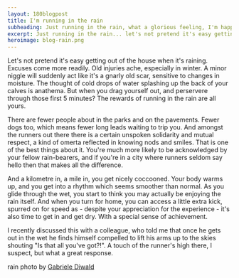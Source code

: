 ```yaml
---
layout: 180blogpost
title: I'm running in the rain
subheading: Just running in the rain, what a glorious feeling, I'm happy again
excerpt: Just running in the rain... let's not pretend it's easy getting out of the house when it's raining. But if you do, the rewards are all yours.
heroimage: blog-rain.png
---
```



<p>Let's not pretend it's easy getting out of the house when it's raining. Excuses come more readily. Old injuries ache, especially in winter. A minor niggle will suddenly act like it's a gnarly old scar, sensitive to changes in moisture. The thought of cold drops of water splashing up the back of your calves is anathema. But when you drag yourself out, and perservere through those first 5 minutes? The rewards of running in the rain are all yours.</p>

<p>There are fewer people about in the parks and on the pavements. Fewer dogs too, which means fewer long leads waiting to trip you. And amongst the runners out there there is a certain unspoken solidarity and mutual respect, a kind of omerta reflected in knowing nods and smiles. That is one of the best things about it. You're much more likely to be acknowledged by your fellow rain-bearers, and if you're in a city where runners seldom say hello then that makes all the difference.</p>

<p>And a kilometre in, a mile in, you get nicely coccooned. Your body warms up, and you get into a rhythm which seems smoother than normal. As you glide through the wet, you start to think you may actually be enjoying the rain itself. And when you turn for home, you can access a little extra kick, spurred on for speed as - despite your appreciation for the experience - it's also time to get in and get dry. With a special sense of achievement.</p>

<p>I recently discussed this with a colleague, who told me that once he gets out in the wet he finds himself compelled to lift his arms up to the skies shouting "Is that all you've got?!". A touch of the runner's high there, I suspect, but what a great response.</p>



<p class="photocredit text-muted"><i class="fa fa-creative-commons fa-fw"></i> rain photo by <a href="https://www.flickr.com/photos/52214493@N03/">Gabriele Diwald</a></p>













